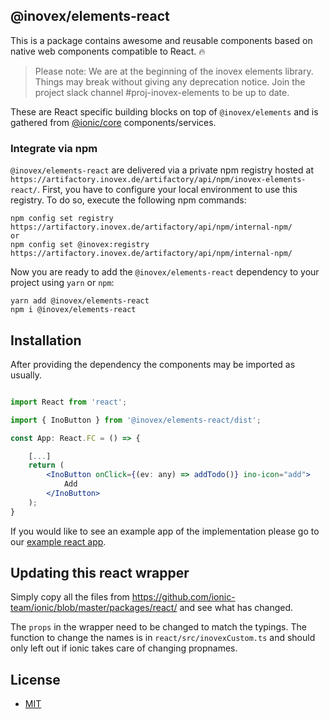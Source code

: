 ## @inovex/elements-react

This is a package contains awesome and reusable components based on native web components compatible to React. :fire:

> Please note: We are at the beginning of the inovex elements library. Things may break without giving any deprecation notice. Join the project slack channel #proj-inovex-elements to be up to date.

These are React specific building blocks on top of  `@inovex/elements` and is gathered from [@ionic/core](https://www.npmjs.com/package/@ionic/core) components/services.

### Integrate via npm

`@inovex/elements-react` are delivered via a private npm registry hosted at `https://artifactory.inovex.de/artifactory/api/npm/inovex-elements-react/`. First, you have to configure
your local environment to use this registry. To do so, execute the following npm commands:

```
npm config set registry https://artifactory.inovex.de/artifactory/api/npm/internal-npm/
or
npm config set @inovex:registry https://artifactory.inovex.de/artifactory/api/npm/internal-npm/
```

Now you are ready to add the `@inovex/elements-react` dependency to your project using `yarn` or `npm`:

```
yarn add @inovex/elements-react
npm i @inovex/elements-react
```

## Installation

After providing the dependency the components may be imported as usually.

```jsx

import React from 'react';

import { InoButton } from '@inovex/elements-react/dist';

const App: React.FC = () => {

    [...]
    return (
        <InoButton onClick={(ev: any) => addTodo()} ino-icon="add">
            Add
        </InoButton>
    );
}
```


If you would like to see an example app of the implementation please go to our [example react app](https://gitlab.inovex.de/inovex-elements/example-react).



## Updating this react wrapper

Simply copy all the files from https://github.com/ionic-team/ionic/blob/master/packages/react/ and see what has changed.

The `props` in the wrapper need to be changed to match the typings. The function to change the names is in `react/src/inovexCustom.ts` and should only left out if ionic takes care of changing propnames.

## License

* [MIT](https://raw.githubusercontent.com/ionic-team/ionic/master/LICENSE)
